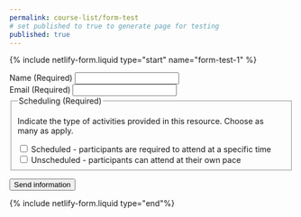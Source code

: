 ```yaml
---
permalink: course-list/form-test
# set published to true to generate page for testing
published: true
---
```


{% include netlify-form.liquid type="start" name="form-test-1" %}

<div class="field">
     <label for="submitter-name" class="label-input">Name (Required)</label>
     <input type="text" id="submitter-name" name="submitter-name" required="" />
   </div>
   <div class="field">
     <label for="submitter-email" class="label-input">Email (Required)</label>
     <input type="email" id="submitter-email" name="submitter-email" required="" />
</div>

<fieldset class="field" id="course-learning">
    <legend class="label">Scheduling (Required)</legend>
    <p class="expl">Indicate the type of activities provided in this resource. Choose as many as apply.</p>
    <div class="radio-field">
        <input type="checkbox" id="course-learning-scheduled" name="course-learning-scheduled" group="learning" required>
        <label for="course-learning-scheduled">Scheduled - participants are required to attend at a specific time</label>
    </div>
    <div class="radio-field">
        <input type="checkbox" id="course-learning-not-scheduled" name="course-learning-not-scheduled" group="learning">
        <label for="course-learning-not-scheduled">Unscheduled - participants can attend at their own pace</label>
    </div>
</fieldset>

<button type="submit">Send information</button>

{% include netlify-form.liquid type="end"%}
